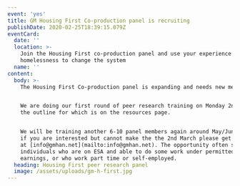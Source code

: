 ```yaml
---
event: 'yes'
title: GM Housing First Co-production panel is recruiting
publishDate: 2020-02-25T18:39:15.079Z
eventCard:
  date: ''
  location: >-
    Join the Housing First co-production panel and use your experience of
    homelessness to change the system
  name: ''
content:
  body: >-
    The Housing First Co-production panel is expanding and needs new members.


    We are doing our first round of peer research training on Monday 2nd March,
    the outline for which is on the resources page. 


    We will be training another 6-10 panel members again around May/June time so
    if you are interested but cannot make the the 2nd March please get in touch
    at [info@gmhan.net](mailto:info@gmhan.net). The opportunity often suits
    individuals who are on ESA and able to do some work under permitted
    earnings, or who work part time or self-employed.
  heading: Housing First peer research panel
  image: /assets/uploads/gm-h-first.jpg
---
```


